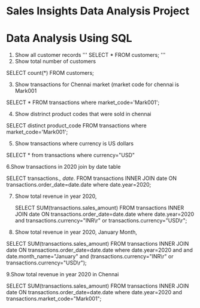 # Sales Insights Data Analysis Project
# Data Analysis Using SQL
1. Show all customer records
 '''
 SELECT * FROM customers;
'''
2. Show total number of customers

  SELECT count(*) FROM customers;

3. Show transactions for Chennai market (market code for chennai is Mark001

  SELECT * FROM transactions where market_code='Mark001';

4. Show distrinct product codes that were sold in chennai

  SELECT distinct product_code FROM transactions where market_code='Mark001';

5. Show transactions where currency is US dollars

  SELECT * from transactions where currency="USD"

6.Show transactions in 2020 join by date table

  SELECT transactions.*, date.* FROM transactions INNER JOIN date ON transactions.order_date=date.date where date.year=2020;

7. Show total revenue in year 2020,

   SELECT SUM(transactions.sales_amount) FROM transactions INNER JOIN date ON transactions.order_date=date.date where date.year=2020 and transactions.currency="INR\r" or transactions.currency="USD\r";

8. Show total revenue in year 2020, January Month,

  SELECT SUM(transactions.sales_amount) FROM transactions INNER JOIN date ON transactions.order_date=date.date where date.year=2020 and and date.month_name="January" and (transactions.currency="INR\r" or       
  transactions.currency="USD\r");

9.Show total revenue in year 2020 in Chennai

  SELECT SUM(transactions.sales_amount) FROM transactions INNER JOIN date ON transactions.order_date=date.date where date.year=2020 and transactions.market_code="Mark001";



